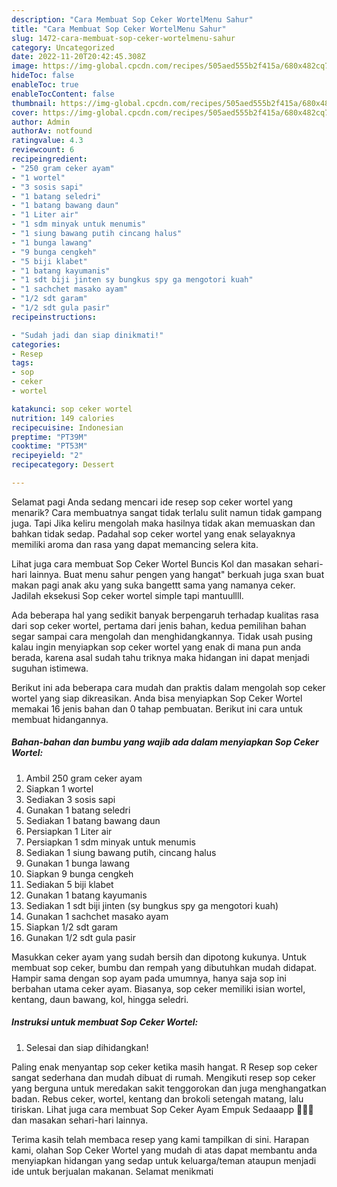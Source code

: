```yaml
---
description: "Cara Membuat Sop Ceker WortelMenu Sahur"
title: "Cara Membuat Sop Ceker WortelMenu Sahur"
slug: 1472-cara-membuat-sop-ceker-wortelmenu-sahur
category: Uncategorized
date: 2022-11-20T20:42:45.308Z
image: https://img-global.cpcdn.com/recipes/505aed555b2f415a/680x482cq70/sop-ceker-wortel-foto-resep-utama.jpg
hideToc: false
enableToc: true
enableTocContent: false
thumbnail: https://img-global.cpcdn.com/recipes/505aed555b2f415a/680x482cq70/sop-ceker-wortel-foto-resep-utama.jpg
cover: https://img-global.cpcdn.com/recipes/505aed555b2f415a/680x482cq70/sop-ceker-wortel-foto-resep-utama.jpg
author: Admin
authorAv: notfound
ratingvalue: 4.3
reviewcount: 6
recipeingredient:
- "250 gram ceker ayam"
- "1 wortel"
- "3 sosis sapi"
- "1 batang seledri"
- "1 batang bawang daun"
- "1 Liter air"
- "1 sdm minyak untuk menumis"
- "1 siung bawang putih cincang halus"
- "1 bunga lawang"
- "9 bunga cengkeh"
- "5 biji klabet"
- "1 batang kayumanis"
- "1 sdt biji jinten sy bungkus spy ga mengotori kuah"
- "1 sachchet masako ayam"
- "1/2 sdt garam"
- "1/2 sdt gula pasir"
recipeinstructions:

- "Sudah jadi dan siap dinikmati!"
categories:
- Resep
tags:
- sop
- ceker
- wortel

katakunci: sop ceker wortel 
nutrition: 149 calories
recipecuisine: Indonesian
preptime: "PT39M"
cooktime: "PT53M"
recipeyield: "2"
recipecategory: Dessert

---
```



Selamat pagi Anda sedang mencari ide resep sop ceker wortel yang menarik? Cara membuatnya sangat tidak terlalu sulit namun tidak gampang juga. Tapi Jika keliru mengolah maka hasilnya tidak akan memuaskan dan bahkan tidak sedap. Padahal sop ceker wortel yang enak selayaknya memiliki aroma dan rasa yang dapat memancing selera kita.


Lihat juga cara membuat Sop Ceker Wortel Buncis Kol dan masakan sehari-hari lainnya. Buat menu sahur pengen yang hangat&#34; berkuah juga sxan buat makan pagi anak aku yang suka bangettt sama yang namanya ceker. Jadilah eksekusi Sop ceker wortel simple tapi mantuullll.

Ada beberapa hal yang sedikit banyak berpengaruh terhadap kualitas rasa dari sop ceker wortel, pertama dari jenis bahan, kedua pemilihan bahan segar sampai cara mengolah dan menghidangkannya. Tidak usah pusing kalau ingin menyiapkan sop ceker wortel yang enak di mana pun anda berada, karena asal sudah tahu triknya maka hidangan ini dapat menjadi suguhan istimewa.


Berikut ini ada beberapa cara mudah dan praktis dalam mengolah sop ceker wortel yang siap dikreasikan. Anda bisa menyiapkan Sop Ceker Wortel memakai 16 jenis bahan dan 0 tahap pembuatan. Berikut ini cara untuk membuat hidangannya.

<!--inarticleads1-->

##### Bahan-bahan dan bumbu yang wajib ada dalam menyiapkan Sop Ceker Wortel:

1. Ambil 250 gram ceker ayam
1. Siapkan 1 wortel
1. Sediakan 3 sosis sapi
1. Gunakan 1 batang seledri
1. Sediakan 1 batang bawang daun
1. Persiapkan 1 Liter air
1. Persiapkan 1 sdm minyak untuk menumis
1. Sediakan 1 siung bawang putih, cincang halus
1. Gunakan 1 bunga lawang
1. Siapkan 9 bunga cengkeh
1. Sediakan 5 biji klabet
1. Gunakan 1 batang kayumanis
1. Sediakan 1 sdt biji jinten (sy bungkus spy ga mengotori kuah)
1. Gunakan 1 sachchet masako ayam
1. Siapkan 1/2 sdt garam
1. Gunakan 1/2 sdt gula pasir


Masukkan ceker ayam yang sudah bersih dan dipotong kukunya. Untuk membuat sop ceker, bumbu dan rempah yang dibutuhkan mudah didapat. Hampir sama dengan sop ayam pada umumnya, hanya saja sop ini berbahan utama ceker ayam. Biasanya, sop ceker memiliki isian wortel, kentang, daun bawang, kol, hingga seledri. 

<!--inarticleads2-->

##### Instruksi untuk membuat Sop Ceker Wortel:


1. Selesai dan siap dihidangkan!

Paling enak menyantap sop ceker ketika masih hangat. R Resep sop ceker sangat sederhana dan mudah dibuat di rumah. Mengikuti resep sop ceker yang berguna untuk meredakan sakit tenggorokan dan juga menghangatkan badan. Rebus ceker, wortel, kentang dan brokoli setengah matang, lalu tiriskan. Lihat juga cara membuat Sop Ceker Ayam Empuk Sedaaapp 🤤🤤🤤 dan masakan sehari-hari lainnya. 

Terima kasih telah membaca resep yang kami tampilkan di sini. Harapan kami, olahan Sop Ceker Wortel yang mudah di atas dapat membantu anda menyiapkan hidangan yang sedap untuk keluarga/teman ataupun menjadi ide untuk berjualan makanan. Selamat menikmati
